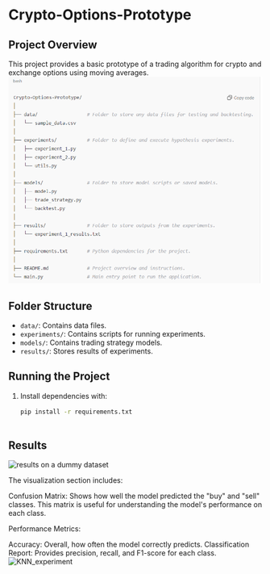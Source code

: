 # Crypto-Options-Prototype

## Project Overview
This project provides a basic prototype of a trading algorithm for crypto and exchange options using moving averages.
![Project Diagram](https://github.com/dijasila/Crypto-Options-Prototype/blob/master/image/resp_struct.PNG)
## Folder Structure
- `data/`: Contains data files.
- `experiments/`: Contains scripts for running experiments.
- `models/`: Contains trading strategy models.
- `results/`: Stores results of experiments.

## Running the Project
1. Install dependencies with:
   ```bash
   pip install -r requirements.txt



## Results
![results on a dummy dataset](https://github.com/dijasila/Crypto-Options-Prototype/blob/master/image/crypto_trading_strategy_plot.png)

The visualization section includes:

Confusion Matrix: Shows how well the model predicted the "buy" and "sell" classes. This matrix is useful for understanding the model's performance on each class.

Performance Metrics:

Accuracy: Overall, how often the model correctly predicts.
Classification Report: Provides precision, recall, and F1-score for each class.
![KNN_experiment](https://github.com/dijasila/Crypto-Options-Prototype/blob/master/image/confusion_matrix.png)
